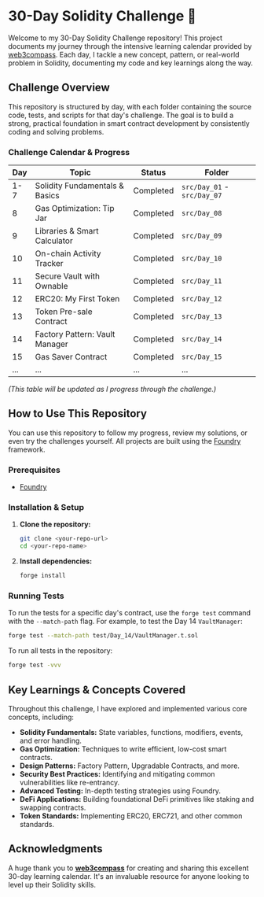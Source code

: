 # 30-Day Solidity Challenge 🚀

Welcome to my 30-Day Solidity Challenge repository! This project documents my journey through the intensive learning calendar provided by [web3compass](https://www.web3compass.xyz/challenge-calendar). Each day, I tackle a new concept, pattern, or real-world problem in Solidity, documenting my code and key learnings along the way.

## Challenge Overview

This repository is structured by day, with each folder containing the source code, tests, and scripts for that day's challenge. The goal is to build a strong, practical foundation in smart contract development by consistently coding and solving problems.

### Challenge Calendar & Progress

| Day | Topic                          | Status    | Folder                      |
| --- | ------------------------------ | --------- | --------------------------- |
| 1-7 | Solidity Fundamentals & Basics | Completed | `src/Day_01` - `src/Day_07` |
| 8   | Gas Optimization: Tip Jar      | Completed | `src/Day_08`                |
| 9   | Libraries & Smart Calculator   | Completed | `src/Day_09`                |
| 10  | On-chain Activity Tracker      | Completed | `src/Day_10`                |
| 11  | Secure Vault with Ownable      | Completed | `src/Day_11`                |
| 12  | ERC20: My First Token          | Completed | `src/Day_12`                |
| 13  | Token Pre-sale Contract        | Completed | `src/Day_13`                |
| 14  | Factory Pattern: Vault Manager | Completed | `src/Day_14`                |
| 15  | Gas Saver Contract             | Completed | `src/Day_15`                |
| ... | ...                            | ...       | ...                         |

_(This table will be updated as I progress through the challenge.)_

## How to Use This Repository

You can use this repository to follow my progress, review my solutions, or even try the challenges yourself. All projects are built using the [Foundry](https://github.com/foundry-rs/foundry) framework.

### Prerequisites

- [Foundry](https://getfoundry.sh/)

### Installation & Setup

1.  **Clone the repository:**

    ```sh
    git clone <your-repo-url>
    cd <your-repo-name>
    ```

2.  **Install dependencies:**
    ```sh
    forge install
    ```

### Running Tests

To run the tests for a specific day's contract, use the `forge test` command with the `--match-path` flag. For example, to test the Day 14 `VaultManager`:

```sh
forge test --match-path test/Day_14/VaultManager.t.sol
```

To run all tests in the repository:

```sh
forge test -vvv
```

## Key Learnings & Concepts Covered

Throughout this challenge, I have explored and implemented various core concepts, including:

- **Solidity Fundamentals:** State variables, functions, modifiers, events, and error handling.
- **Gas Optimization:** Techniques to write efficient, low-cost smart contracts.
- **Design Patterns:** Factory Pattern, Upgradable Contracts, and more.
- **Security Best Practices:** Identifying and mitigating common vulnerabilities like re-entrancy.
- **Advanced Testing:** In-depth testing strategies using Foundry.
- **DeFi Applications:** Building foundational DeFi primitives like staking and swapping contracts.
- **Token Standards:** Implementing ERC20, ERC721, and other common standards.

## Acknowledgments

A huge thank you to **[web3compass](https://www.web3compass.xyz/challenge-calendar)** for creating and sharing this excellent 30-day learning calendar. It's an invaluable resource for anyone looking to level up their Solidity skills.
